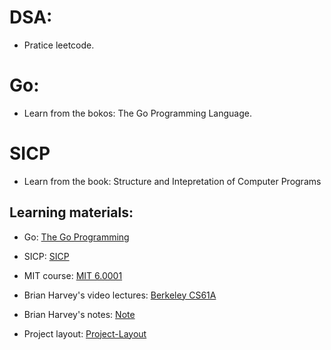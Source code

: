 # DSA:
- Pratice leetcode.

# Go:
- Learn from the bokos: The Go Programming Language.

# SICP
- Learn from the book: Structure and Intepretation of Computer Programs

## Learning materials:

- Go: [The Go Programming](https://github.com/neo-liang-sap/book/blob/master/Go/The.Go.Programming.Language.pdf)
- SICP: [SICP](https://sarabander.github.io/sicp/html/index.xhtml)
- MIT course: [MIT 6.0001](https://ocw.mit.edu/courses/6-001-structure-and-interpretation-of-computer-programs-spring-2005/)
- Brian Harvey's video lectures: [Berkeley CS61A](https://www.youtube.com/watch?v=0bcARxMOYic&list=PL-4wJVBe4rQVeITP7acgaX86ukMKtOS3C)
- Brian Harvey's notes: [Note](https://inst.eecs.berkeley.edu//~cs61as/reader/notes.pdf#page=1)

- Project layout: [Project-Layout](https://github.com/golang-standards/project-layout/tree/master)